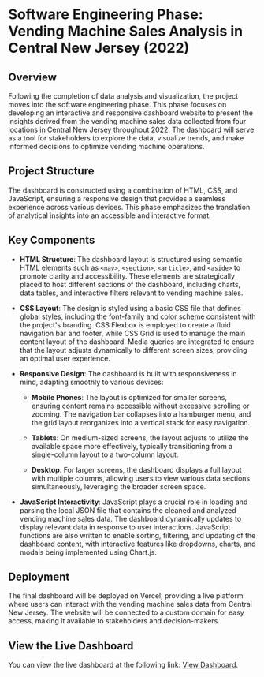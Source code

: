 # Software Engineering Phase: Vending Machine Sales Analysis in Central New Jersey (2022)
## Overview
Following the completion of data analysis and visualization, the project moves into the software engineering phase. This phase focuses on developing an interactive and responsive dashboard website to present the insights derived from the vending machine sales data collected from four locations in Central New Jersey throughout 2022. The dashboard will serve as a tool for stakeholders to explore the data, visualize trends, and make informed decisions to optimize vending machine operations.

## Project Structure
The dashboard is constructed using a combination of HTML, CSS, and JavaScript, ensuring a responsive design that provides a seamless experience across various devices. This phase emphasizes the translation of analytical insights into an accessible and interactive format.

## Key Components
- **HTML Structure**: The dashboard layout is structured using semantic HTML elements such as `<nav>`, `<section>`, `<article>`, and `<aside>` to promote clarity and accessibility. These elements are strategically placed to host different sections of the dashboard, including charts, data tables, and interactive filters relevant to vending machine sales.

- **CSS Layout**: The design is styled using a basic CSS file that defines global styles, including the font-family and color scheme consistent with the project's branding. CSS Flexbox is employed to create a fluid navigation bar and footer, while CSS Grid is used to manage the main content layout of the dashboard. Media queries are integrated to ensure that the layout adjusts dynamically to different screen sizes, providing an optimal user experience.

- **Responsive Design**: The dashboard is built with responsiveness in mind, adapting smoothly to various devices:

  - **Mobile Phones**: The layout is optimized for smaller screens, ensuring content remains accessible without excessive scrolling or zooming. The navigation bar collapses into a hamburger menu, and the grid layout reorganizes into a vertical stack for easy navigation.

  - **Tablets**: On medium-sized screens, the layout adjusts to utilize the available space more effectively, typically transitioning from a single-column layout to a two-column layout.

  - **Desktop**: For larger screens, the dashboard displays a full layout with multiple columns, allowing users to view various data sections simultaneously, leveraging the broader screen space.

- **JavaScript Interactivity**: JavaScript plays a crucial role in loading and parsing the local JSON file that contains the cleaned and analyzed vending machine sales data. The dashboard dynamically updates to display relevant data in response to user interactions. JavaScript functions are also written to enable sorting, filtering, and updating of the dashboard content, with interactive features like dropdowns, charts, and modals being implemented using Chart.js.

## Deployment
The final dashboard will be deployed on Vercel, providing a live platform where users can interact with the vending machine sales data from Central New Jersey. The website will be connected to a custom domain for easy access, making it available to stakeholders and decision-makers.

## View the Live Dashboard
You can view the live dashboard at the following link: [View Dashboard](https://jayapura-tim-1.vercel.app/index.html).
